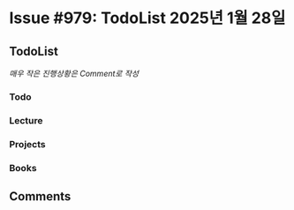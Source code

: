 # Issue #979: TodoList 2025년 1월 28일

## TodoList

*매우 작은 진행상황은 Comment로 작성*

### Todo  

### Lecture

### Projects

### Books


## Comments

